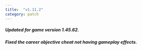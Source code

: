 ```yaml
---
title:  "v1.11.2"
category: patch
---
```

##### Updated for game version 1.45.62.
##### Fixed the career objective cheat not having gameplay effects.
